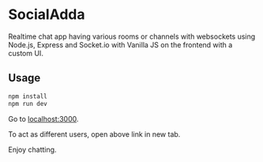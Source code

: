 # SocialAdda

Realtime chat app having various rooms or channels with websockets using Node.js, Express and Socket.io with Vanilla JS on the frontend with a custom UI.

## Usage

```JAVASCRIPT
npm install
npm run dev
```

Go to [localhost:3000](http://localhost:3000).

To act as different users, open above link in new tab.

Enjoy chatting.
